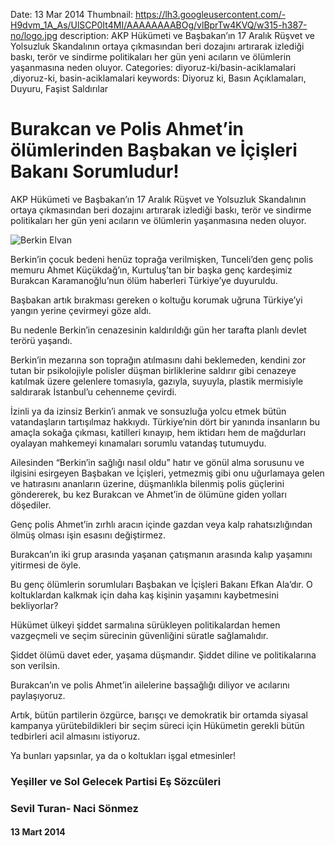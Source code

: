 Date: 13 Mar 2014
Thumbnail: https://lh3.googleusercontent.com/-H9dvm_1A_As/UlSCP0It4MI/AAAAAAAABOg/vlBprTw4KVQ/w315-h387-no/logo.jpg
description: AKP Hükümeti ve Başbakan’ın 17 Aralık Rüşvet ve Yolsuzluk Skandalının ortaya çıkmasından beri dozajını artırarak izlediği baskı, terör ve sindirme politikaları her gün yeni acıların ve ölümlerin yaşanmasına neden oluyor.
Categories: diyoruz-ki/basin-aciklamalari ,diyoruz-ki, basin-aciklamalari
keywords: Diyoruz ki, Basın Açıklamaları, Duyuru, Faşist Saldırılar

# Burakcan ve Polis Ahmet’in ölümlerinden Başbakan ve İçişleri Bakanı Sorumludur!

AKP Hükümeti ve Başbakan’ın 17 Aralık Rüşvet ve Yolsuzluk Skandalının ortaya çıkmasından beri dozajını artırarak izlediği baskı, terör ve sindirme politikaları her gün yeni acıların ve ölümlerin yaşanmasına neden oluyor.

![Berkin Elvan](https://lh3.googleusercontent.com/-H9dvm_1A_As/UlSCP0It4MI/AAAAAAAABOg/vlBprTw4KVQ/w315-h387-no/logo.jpg)

Berkin’in çocuk bedeni henüz toprağa verilmişken, Tunceli’den genç polis memuru Ahmet Küçükdağ’ın, Kurtuluş’tan bir başka genç kardeşimiz Burakcan Karamanoğlu’nun ölüm haberleri Türkiye’ye duyuruldu.

Başbakan artık bırakması gereken o koltuğu korumak uğruna Türkiye’yi yangın yerine çevirmeyi göze aldı.

Bu nedenle Berkin’in cenazesinin kaldırıldığı gün her tarafta planlı devlet terörü yaşandı.

Berkin’in mezarına son toprağın atılmasını dahi beklemeden, kendini zor tutan bir psikolojiyle polisler düşman birliklerine saldırır gibi cenazeye katılmak üzere gelenlere tomasıyla, gazıyla, suyuyla, plastik mermisiyle saldırarak İstanbul’u cehenneme çevirdi.

İzinli ya da izinsiz Berkin’i anmak ve sonsuzluğa yolcu etmek bütün vatandaşların tartışılmaz hakkıydı. Türkiye’nin dört bir yanında insanların bu amaçla sokağa çıkması, katilleri kınayıp, hem iktidarı hem de mağdurları oyalayan mahkemeyi kınamaları sorumlu vatandaş tutumuydu.

Ailesinden “Berkin’in sağlığı nasıl oldu” hatır ve gönül alma sorusunu ve ilgisini esirgeyen Başbakan ve İçişleri, yetmezmiş gibi onu uğurlamaya gelen ve hatırasını ananların üzerine, düşmanlıkla bilenmiş polis güçlerini göndererek, bu kez Burakcan ve Ahmet’in de ölümüne giden yolları döşediler.

Genç polis Ahmet’in zırhlı aracın içinde gazdan veya kalp rahatsızlığından ölmüş olması işin esasını değiştirmez.

Burakcan’ın iki grup arasında yaşanan çatışmanın arasında kalıp yaşamını yitirmesi de öyle.

Bu genç ölümlerin sorumluları Başbakan ve İçişleri Bakanı Efkan Ala’dır. O koltuklardan kalkmak için daha kaş kişinin yaşamını kaybetmesini bekliyorlar?

Hükümet ülkeyi şiddet sarmalına sürükleyen politikalardan hemen vazgeçmeli ve seçim sürecinin güvenliğini süratle sağlamalıdır.

Şiddet ölümü davet eder, yaşama düşmandır. Şiddet diline ve politikalarına son verilsin.

Burakcan’ın ve polis Ahmet’in ailelerine başsağlığı diliyor ve acılarını paylaşıyoruz.

Artık, bütün partilerin özgürce, barışçı ve demokratik bir ortamda siyasal kampanya yürütebildikleri bir seçim süreci için Hükümetin gerekli bütün tedbirleri acil almasını istiyoruz.

Ya bunları yapsınlar, ya da o koltukları işgal etmesinler!


 
### Yeşiller ve Sol Gelecek Partisi Eş Sözcüleri
### Sevil Turan- Naci Sönmez


#### 13 Mart 2014

